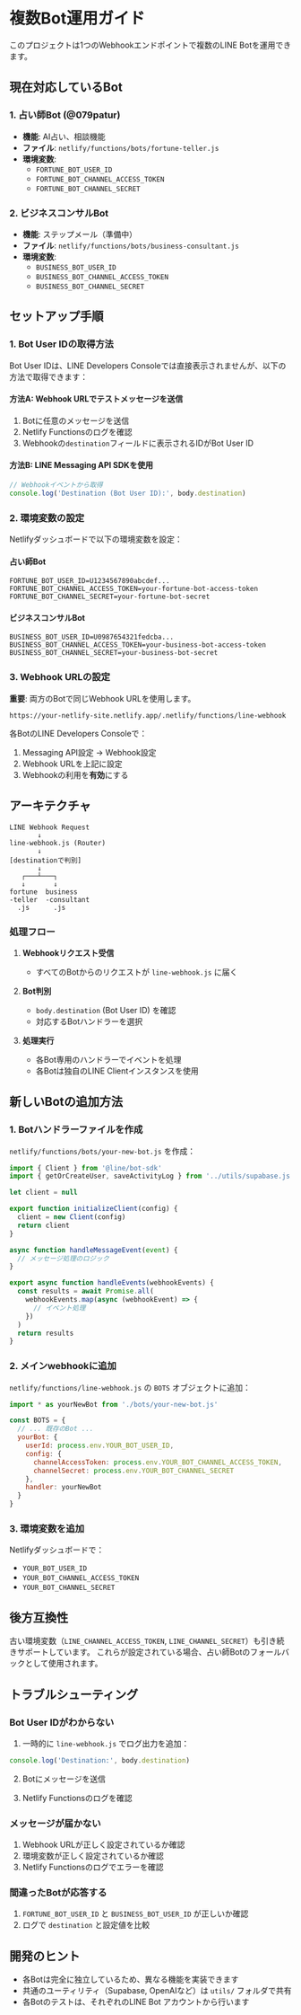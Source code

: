 # 複数Bot運用ガイド

このプロジェクトは1つのWebhookエンドポイントで複数のLINE Botを運用できます。

## 現在対応しているBot

### 1. 占い師Bot (@079patur)
- **機能**: AI占い、相談機能
- **ファイル**: `netlify/functions/bots/fortune-teller.js`
- **環境変数**:
  - `FORTUNE_BOT_USER_ID`
  - `FORTUNE_BOT_CHANNEL_ACCESS_TOKEN`
  - `FORTUNE_BOT_CHANNEL_SECRET`

### 2. ビジネスコンサルBot
- **機能**: ステップメール（準備中）
- **ファイル**: `netlify/functions/bots/business-consultant.js`
- **環境変数**:
  - `BUSINESS_BOT_USER_ID`
  - `BUSINESS_BOT_CHANNEL_ACCESS_TOKEN`
  - `BUSINESS_BOT_CHANNEL_SECRET`

## セットアップ手順

### 1. Bot User IDの取得方法

Bot User IDは、LINE Developers Consoleでは直接表示されませんが、以下の方法で取得できます：

#### 方法A: Webhook URLでテストメッセージを送信
1. Botに任意のメッセージを送信
2. Netlify Functionsのログを確認
3. Webhookの`destination`フィールドに表示されるIDがBot User ID

#### 方法B: LINE Messaging API SDKを使用
```javascript
// Webhookイベントから取得
console.log('Destination (Bot User ID):', body.destination)
```

### 2. 環境変数の設定

Netlifyダッシュボードで以下の環境変数を設定：

#### 占い師Bot
```
FORTUNE_BOT_USER_ID=U1234567890abcdef...
FORTUNE_BOT_CHANNEL_ACCESS_TOKEN=your-fortune-bot-access-token
FORTUNE_BOT_CHANNEL_SECRET=your-fortune-bot-secret
```

#### ビジネスコンサルBot
```
BUSINESS_BOT_USER_ID=U0987654321fedcba...
BUSINESS_BOT_CHANNEL_ACCESS_TOKEN=your-business-bot-access-token
BUSINESS_BOT_CHANNEL_SECRET=your-business-bot-secret
```

### 3. Webhook URLの設定

**重要**: 両方のBotで同じWebhook URLを使用します。

```
https://your-netlify-site.netlify.app/.netlify/functions/line-webhook
```

各BotのLINE Developers Consoleで：
1. Messaging API設定 → Webhook設定
2. Webhook URLを上記に設定
3. Webhookの利用を**有効**にする

## アーキテクチャ

```
LINE Webhook Request
       ↓
line-webhook.js (Router)
       ↓
[destinationで判別]
       ↓
   ┌───┴───┐
   ↓       ↓
fortune  business
-teller  -consultant
  .js      .js
```

### 処理フロー

1. **Webhookリクエスト受信**
   - すべてのBotからのリクエストが `line-webhook.js` に届く

2. **Bot判別**
   - `body.destination` (Bot User ID) を確認
   - 対応するBotハンドラーを選択

3. **処理実行**
   - 各Bot専用のハンドラーでイベントを処理
   - 各Botは独自のLINE Clientインスタンスを使用

## 新しいBotの追加方法

### 1. Botハンドラーファイルを作成

`netlify/functions/bots/your-new-bot.js` を作成：

```javascript
import { Client } from '@line/bot-sdk'
import { getOrCreateUser, saveActivityLog } from '../utils/supabase.js'

let client = null

export function initializeClient(config) {
  client = new Client(config)
  return client
}

async function handleMessageEvent(event) {
  // メッセージ処理のロジック
}

export async function handleEvents(webhookEvents) {
  const results = await Promise.all(
    webhookEvents.map(async (webhookEvent) => {
      // イベント処理
    })
  )
  return results
}
```

### 2. メインwebhookに追加

`netlify/functions/line-webhook.js` の `BOTS` オブジェクトに追加：

```javascript
import * as yourNewBot from './bots/your-new-bot.js'

const BOTS = {
  // ... 既存のBot ...
  yourBot: {
    userId: process.env.YOUR_BOT_USER_ID,
    config: {
      channelAccessToken: process.env.YOUR_BOT_CHANNEL_ACCESS_TOKEN,
      channelSecret: process.env.YOUR_BOT_CHANNEL_SECRET
    },
    handler: yourNewBot
  }
}
```

### 3. 環境変数を追加

Netlifyダッシュボードで：
- `YOUR_BOT_USER_ID`
- `YOUR_BOT_CHANNEL_ACCESS_TOKEN`
- `YOUR_BOT_CHANNEL_SECRET`

## 後方互換性

古い環境変数（`LINE_CHANNEL_ACCESS_TOKEN`, `LINE_CHANNEL_SECRET`）も引き続きサポートしています。
これらが設定されている場合、占い師Botのフォールバックとして使用されます。

## トラブルシューティング

### Bot User IDがわからない

1. 一時的に `line-webhook.js` でログ出力を追加：
```javascript
console.log('Destination:', body.destination)
```

2. Botにメッセージを送信

3. Netlify Functionsのログを確認

### メッセージが届かない

1. Webhook URLが正しく設定されているか確認
2. 環境変数が正しく設定されているか確認
3. Netlify Functionsのログでエラーを確認

### 間違ったBotが応答する

1. `FORTUNE_BOT_USER_ID` と `BUSINESS_BOT_USER_ID` が正しいか確認
2. ログで `destination` と設定値を比較

## 開発のヒント

- 各Botは完全に独立しているため、異なる機能を実装できます
- 共通のユーティリティ（Supabase, OpenAIなど）は `utils/` フォルダで共有
- 各Botのテストは、それぞれのLINE Bot アカウントから行います
